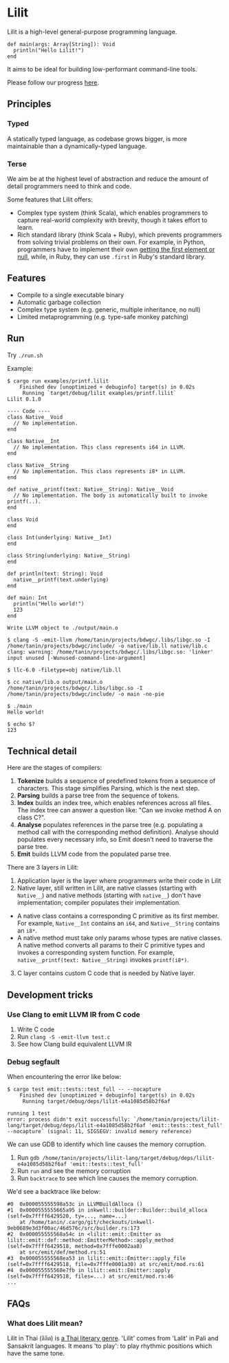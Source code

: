 Lilit
=======

Lilit is a high-level general-purpose programming language.

```
def main(args: Array[String]): Void
  println("Hello Lilit!")
end
```

It aims to be ideal for building low-performant command-line tools.

Please follow our progress [here](./PROGRESS.md).

Principles
-----------

### Typed

A statically typed language, as codebase grows bigger, is more maintainable than a dynamically-typed language.

### Terse

We aim be at the highest level of abstraction and reduce the amount of detail programmers need to think and code.

Some features that Lilit offers:

* Complex type system (think Scala), which enables programmers to capture real-world complexity with brevity, though it takes effort to learn.
* Rich standard library (think Scala + Ruby), which prevents programmers from solving trivial problems on their own. For example, in Python, programmers have to implement their own [getting the first element or null](https://stackoverflow.com/questions/363944/python-idiom-to-return-first-item-or-none), while, in Ruby, they can use `.first` in Ruby's standard library.


Features
---------

* Compile to a single executable binary
* Automatic garbage collection
* Complex type system (e.g. generic, multiple inheritance, no null)
* Limited metaprogramming (e.g. type-safe monkey patching)


Run
------

Try `./run.sh`

Example:

```
$ cargo run examples/printf.lilit
    Finished dev [unoptimized + debuginfo] target(s) in 0.02s
     Running `target/debug/lilit examples/printf.lilit`
Lilit 0.1.0

---- Code ----
class Native__Void
  // No implementation.
end

class Native__Int
  // No implementation. This class represents i64 in LLVM.
end

class Native__String
  // No implementation. This class represents i8* in LLVM.
end

def native__printf(text: Native__String): Native__Void
  // No implementation. The body is automatically built to invoke printf(..).
end

class Void
end

class Int(underlying: Native__Int)
end

class String(underlying: Native__String)
end

def println(text: String): Void
  native__printf(text.underlying)
end

def main: Int
  println("Hello world!")
  123
end

Write LLVM object to ./output/main.o

$ clang -S -emit-llvm /home/tanin/projects/bdwgc/.libs/libgc.so -I /home/tanin/projects/bdwgc/include/ -o native/lib.ll native/lib.c
clang: warning: /home/tanin/projects/bdwgc/.libs/libgc.so: 'linker' input unused [-Wunused-command-line-argument]

$ llc-6.0 -filetype=obj native/lib.ll

$ cc native/lib.o output/main.o /home/tanin/projects/bdwgc/.libs/libgc.so -I /home/tanin/projects/bdwgc/include/ -o main -no-pie

$ ./main
Hello world!

$ echo $?
123
```

Technical detail
-----------------

Here are the stages of compilers:

1. __Tokenize__ builds a sequence of predefined tokens from a sequence of characters. This stage simplifies Parsing, which is the next step.
2. __Parsing__ builds a parse tree from the sequence of tokens.
3. __Index__ builds an index tree, which enables references across all files. The index tree can answer a question like: "Can we invoke method A on class C?".
4. __Analyse__ populates references in the parse tree (e.g. populating a method call with the corresponding method definition). Analyse should populates 
every necessary info, so Emit doesn't need to traverse the parse tree.
5. __Emit__ builds LLVM code from the populated parse tree.

There are 3 layers in Lilit:

1. Application layer is the layer where programmers write their code in Lilit
2. Native layer, still written in Lilit, are native classes (starting with `Native__`) and native methods (starting with `native__`) don't have implementation; compiler populates their implementation.
  * A native class contains a corresponding C primitive as its first member. For example, `Native__Int` contains an `i64`, and `Native__String` contains an `i8*`.
  * A native method must take only params whose types are native classes. A native method converts all params to their C primitive types and invokes a corresponding system function. For example, `native__printf(text: Native__String)` invokes `printf(i8*)`.
3. C layer contains custom C code that is needed by Native layer.


Development tricks
-------------------

### Use Clang to emit LLVM IR from C code

1. Write C code
2. Run `clang -S -emit-llvm test.c`
3. See how Clang build equivalent LLVM IR

### Debug segfault

When encountering the error like below:

```
$ cargo test emit::tests::test_full -- --nocapture
    Finished dev [unoptimized + debuginfo] target(s) in 0.02s
     Running target/debug/deps/lilit-e4a1085d58b2f6af

running 1 test
error: process didn't exit successfully: `/home/tanin/projects/lilit-lang/target/debug/deps/lilit-e4a1085d58b2f6af 'emit::tests::test_full' --nocapture` (signal: 11, SIGSEGV: invalid memory reference)
```

We can use GDB to identify which line causes the memory corruption.

1. Run `gdb /home/tanin/projects/lilit-lang/target/debug/deps/lilit-e4a1085d58b2f6af 'emit::tests::test_full'`
2. Run `run` and see the memory corruption
3. Run `backtrace` to see which line causes the memory corruption.

We'd see a backtrace like below:

```
#0  0x000055555598a53c in LLVMBuildAlloca ()
#1  0x0000555555665a95 in inkwell::builder::Builder::build_alloca (self=0x7ffff6429520, ty=..., name=...)
    at /home/tanin/.cargo/git/checkouts/inkwell-9eb0689e3d3f00ac/46d576c/src/builder.rs:173
#2  0x000055555568a54c in <lilit::emit::Emitter as lilit::emit::def::method::EmitterMethod>::apply_method (self=0x7ffff6429518, method=0x7fffe0002aa8)
    at src/emit/def/method.rs:51
#3  0x000055555568ea53 in lilit::emit::Emitter::apply_file (self=0x7ffff6429518, file=0x7fffe0001a30) at src/emit/mod.rs:61
#4  0x000055555568e7fb in lilit::emit::Emitter::apply (self=0x7ffff6429518, files=...) at src/emit/mod.rs:46
...
```

FAQs
-----

### What does Lilit mean?

Lilit in Thai (ลิลิต) is [a Thai literary genre](http://cuir.car.chula.ac.th/handle/123456789/51485). 'Lilit' comes from 'Lalit' in Pali and Sansakrit languages. It means 'to play': to play rhythmic positions which have the same tone.
